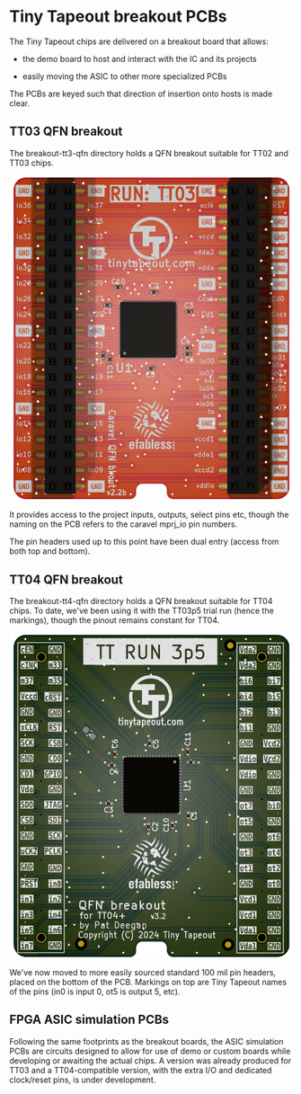 # Tiny Tapeout breakout PCBs


The Tiny Tapeout chips are delivered on a breakout board that allows:
   
   * the demo board to host and interact with the IC and its projects
   
   * easily moving the ASIC to other more specialized PCBs
   
   
The PCBs are keyed such that direction of insertion onto hosts is made clear.

## TT03 QFN breakout

The breakout-tt3-qfn directory holds a QFN breakout suitable for TT02 and TT03 chips.

![TT03 QFN](images/tt3-breakout.jpg)

It provides access to the project inputs, outputs, select pins etc, though the naming on the PCB refers to the caravel mprj_io pin numbers.

The pin headers used up to this point have been dual entry (access from both top and bottom).

## TT04 QFN breakout


The breakout-tt4-qfn directory holds a QFN breakout suitable for TT04 chips.  To date, we've been using it with the TT03p5 trial run (hence the markings), though the pinout remains constant for TT04. 

![TT04 QFN](images/tt4-breakout.jpg)

We've now moved to more easily sourced standard 100 mil pin headers, placed on the bottom of the PCB.  Markings on top are Tiny Tapeout names of the pins (in0 is input 0, ot5 is output 5, etc).


## FPGA ASIC simulation PCBs

Following the same footprints as the breakout boards, the ASIC simulation PCBs are circuits designed to allow for use of demo or custom boards while developing or awaiting the actual chips.  A version was already produced for TT03 and a TT04-compatible version, with the extra I/O and dedicated clock/reset pins, is under development.


